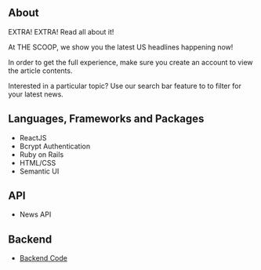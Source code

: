 ## About

EXTRA! EXTRA! Read all about it! 

At THE SCOOP, we show you the latest US headlines happening now!

In order to get the full experience, make sure you create an account to view the article contents.

Interested in a particular topic? Use our search bar feature to to filter for your latest news. 

## Languages, Frameworks and Packages
* ReactJS
* Bcrypt Authentication
* Ruby on Rails
* HTML/CSS
* Semantic UI

## API
* News API

## Backend 
* [Backend Code](https://github.com/dlee16/News_app_backend)
